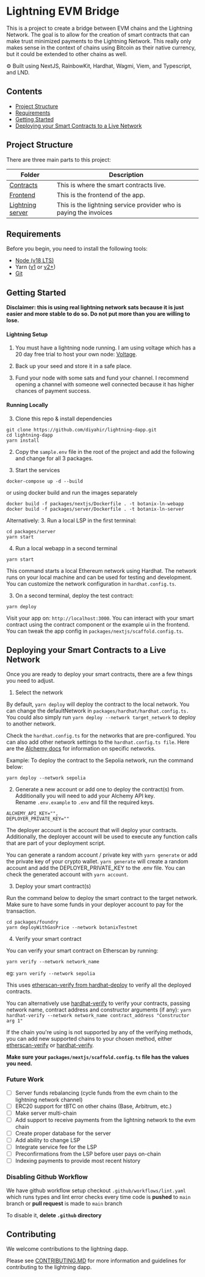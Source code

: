 # Lightning EVM Bridge

This is a project to create a bridge between EVM chains and the Lightning Network. The goal is to allow for the creation of smart contracts that can make trust minimized payments to the Lightning Network. This really only makes sense in the context of chains using Bitcoin as their native currency, but it could be extended to other chains as well.

⚙️ Built using NextJS, RainbowKit, Hardhat, Wagmi, Viem, and Typescript, and LND.

## Contents

- [Project Structure](#project-structure)
- [Requirements](#requirements)
- [Getting Started](#getting-started)
- [Deploying your Smart Contracts to a Live Network](#deploying-your-smart-contracts-to-a-live-network)

## Project Structure

There are three main parts to this project:

<!-- Make a table with links to each folder -->

| Folder                                | Description                                                       |
| ------------------------------------- | ----------------------------------------------------------------- |
| [Contracts](./packages/foundry)       | This is where the smart contracts live.                           |
| [Frontend](./packages/nextjs)         | This is the frontend of the app.                                  |
| [Lightning server](./packages/server) | This is the lightning service provider who is paying the invoices |

## Requirements

Before you begin, you need to install the following tools:

- [Node (v18 LTS)](https://nodejs.org/en/download/)
- Yarn ([v1](https://classic.yarnpkg.com/en/docs/install/) or [v2+](https://yarnpkg.com/getting-started/install))
- [Git](https://git-scm.com/downloads)

## Getting Started

**Disclaimer: this is using real lightning network sats because it is just easier and more stable to do so. Do not put more than you are willing to lose.**

#### Lightning Setup

1. You must have a lightning node running. I am using voltage which has a 20 day free trial to host your own node: [Voltage](https://voltage.cloud/).

2. Back up your seed and store it in a safe place.

3. Fund your node with some sats and fund your channel. I recommend opening a channel with someone well connected because it has higher chances of payment success.

#### Running Locally

3. Clone this repo & install dependencies

```
git clone https://github.com/diyahir/lightning-dapp.git
cd lightning-dapp
yarn install
```

2. Copy the `sample.env` file in the root of the project and add the following and change for all 3 packages.

3. Start the services

```
docker-compose up -d --build
```

or using docker build and run the images separately

```
docker build -f packages/nextjs/Dockerfile . -t botanix-ln-webapp
docker build -f packages/server/Dockerfile . -t botanix-ln-server
```

Alternatively: 3. Run a local LSP in the first terminal:

```
cd packages/server
yarn start
```

4. Run a local webapp in a second terminal

```
yarn start
```

This command starts a local Ethereum network using Hardhat. The network runs on your local machine and can be used for testing and development. You can customize the network configuration in `hardhat.config.ts`.

3. On a second terminal, deploy the test contract:

```
yarn deploy
```

Visit your app on: `http://localhost:3000`. You can interact with your smart contract using the contract component or the example ui in the frontend. You can tweak the app config in `packages/nextjs/scaffold.config.ts`.

## Deploying your Smart Contracts to a Live Network

Once you are ready to deploy your smart contracts, there are a few things you need to adjust.

1. Select the network

By default, `yarn deploy` will deploy the contract to the local network. You can change the defaultNetwork in `packages/hardhat/hardhat.config.ts.` You could also simply run `yarn deploy --network target_network` to deploy to another network.

Check the `hardhat.config.ts` for the networks that are pre-configured. You can also add other network settings to the `hardhat.config.ts file`. Here are the [Alchemy docs](https://docs.alchemy.com/docs/how-to-add-alchemy-rpc-endpoints-to-metamask) for information on specific networks.

Example: To deploy the contract to the Sepolia network, run the command below:

```
yarn deploy --network sepolia
```

2. Generate a new account or add one to deploy the contract(s) from. Additionally you will need to add your Alchemy API key. Rename `.env.example` to `.env` and fill the required keys.

```
ALCHEMY_API_KEY="",
DEPLOYER_PRIVATE_KEY=""
```

The deployer account is the account that will deploy your contracts. Additionally, the deployer account will be used to execute any function calls that are part of your deployment script.

You can generate a random account / private key with `yarn generate` or add the private key of your crypto wallet. `yarn generate` will create a random account and add the DEPLOYER_PRIVATE_KEY to the .env file. You can check the generated account with `yarn account`.

3. Deploy your smart contract(s)

Run the command below to deploy the smart contract to the target network. Make sure to have some funds in your deployer account to pay for the transaction.

```
cd packages/foundry
yarn deployWithGasPrice --network botanixTestnet
```

4. Verify your smart contract

You can verify your smart contract on Etherscan by running:

```
yarn verify --network network_name
```

eg: `yarn verify --network sepolia`

This uses [etherscan-verify from hardhat-deploy](https://www.npmjs.com/package/hardhat-deploy#4-hardhat-etherscan-verify) to verify all the deployed contracts.

You can alternatively use [hardhat-verify](https://hardhat.org/hardhat-runner/plugins/nomicfoundation-hardhat-verify) to verify your contracts, passing network name, contract address and constructor arguments (if any): `yarn hardhat-verify --network network_name contract_address "Constructor arg 1"`

If the chain you're using is not supported by any of the verifying methods, you can add new supported chains to your chosen method, either [etherscan-verify](https://www.npmjs.com/package/hardhat-deploy#options-2) or [hardhat-verify](https://hardhat.org/hardhat-runner/plugins/nomicfoundation-hardhat-verify#adding-support-for-other-networks).

**Make sure your `packages/nextjs/scaffold.config.ts` file has the values you need.**

### Future Work

- [ ] Server funds rebalancing (cycle funds from the evm chain to the lightning network channel)
- [ ] ERC20 support for tBTC on other chains (Base, Arbitrum, etc.)
- [ ] Make server multi-chain
- [ ] Add support to receive payments from the lightning network to the evm chain
- [ ] Create proper database for the server
- [ ] Add ability to change LSP
- [ ] Integrate service fee for the LSP
- [ ] Preconfirmations from the LSP before user pays on-chain
- [ ] Indexing payments to provide most recent history

### Disabling Github Workflow

We have github workflow setup checkout `.github/workflows/lint.yaml` which runs types and lint error checks every time code is **pushed** to `main` branch or **pull request** is made to `main` branch

To disable it, **delete `.github` directory**

## Contributing

We welcome contributions to the lightning dapp.

Please see [CONTRIBUTING.MD](https://github.com/scaffold-eth/scaffold-eth-2/blob/main/CONTRIBUTING.md) for more information and guidelines for contributing to the lightning dapp.
